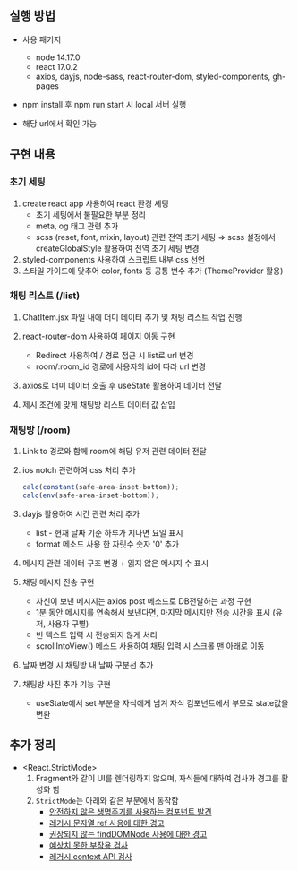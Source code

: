 ## 실행 방법

- 사용 패키지
    - node 14.17.0
    - react 17.0.2
    - axios, dayjs, node-sass, react-router-dom, styled-components, gh-pages
- npm install 후 npm run start 시 local 서버 실행
- 해당 url에서 확인 가능

    [](https://function-dh.github.io/react-chatting)

## 구현 내용

### 초기 세팅

1. create react app 사용하여 react 환경 세팅
    - 초기 세팅에서 불필요한 부분 정리
    - meta, og 태그 관련 추가
    - scss (reset, font, mixin, layout) 관련 전역 초기 세팅
    ⇒ scss 설정에서 createGlobalStyle 활용하여 전역 초기 세팅 변경
2. styled-components 사용하여 스크립트 내부 css 선언
3. 스타일 가이드에 맞추어 color, fonts 등 공통 변수 추가 (ThemeProvider 활용)

### 채팅 리스트 (/list)

1. ChatItem.jsx 파일 내에 더미 데이터 추가 및 채팅 리스트 작업 진행
2. react-router-dom 사용하여 페이지 이동 구현
    - Redirect 사용하여 / 경로 접근 시 list로 url 변경
    - room/:room_id 경로에 사용자의 id에 따라 url 변경

6. axios로 더미 데이터 호출 후 useState 활용하여 데이터 전달

7. 제시 조건에 맞게 채팅방 리스트 데이터 값 삽입

### 채팅방 (/room)

1. Link to 경로와 함께 room에 해당 유저 관련 데이터 전달
2. ios notch 관련하여 css 처리 추가

    ```jsx
    calc(constant(safe-area-inset-bottom));
    calc(env(safe-area-inset-bottom));
    ```

3. dayjs 활용하여 시간 관련 처리 추가
    - list - 현재 날짜 기준 하루가 지나면 요일 표시
    - format 메소드 사용 한 자릿수 숫자 '0' 추가
4. 메시지 관련 데이터 구조 변경 + 읽지 않은 메시지 수 표시
5. 채팅 메시지 전송 구현
    - 자신이 보낸 메시지는 axios post 메소드로 DB전달하는 과정 구현
    - 1분 동안 메시지를 연속해서 보낸다면, 마지막 메시지만 전송 시간을 표시 (유저, 사용자 구별)
    - 빈 텍스트 입력 시 전송되지 않게 처리
    - scrollIntoView() 메소드 사용하여 채팅 입력 시 스크롤 맨 아래로 이동
6. 날짜 변경 시 채팅방 내 날짜 구분선 추가
7. 채팅방 사진 추가 기능 구현
    - useState에서 set 부분을 자식에게 넘겨 자식 컴포넌트에서 부모로 state값을 변환

## 추가 정리

- <React.StrictMode>
    1. Fragment와 같이 UI를 렌더링하지 않으며, 자식들에 대하여 검사과 경고를 활성화 함
    2. `StrictMode`는 아래와 같은 부분에서 동작함
        - [안전하지 않은 생명주기를 사용하는 컴포넌트 발견](https://ko.reactjs.org/docs/strict-mode.html#identifying-unsafe-lifecycles)
        - [레거시 문자열 ref 사용에 대한 경고](https://ko.reactjs.org/docs/strict-mode.html#warning-about-legacy-string-ref-api-usage)
        - [권장되지 않는 findDOMNode 사용에 대한 경고](https://ko.reactjs.org/docs/strict-mode.html#warning-about-deprecated-finddomnode-usage)
        - [예상치 못한 부작용 검사](https://ko.reactjs.org/docs/strict-mode.html#detecting-unexpected-side-effects)
        - [레거시 context API 검사](https://ko.reactjs.org/docs/strict-mode.html#detecting-legacy-context-api)
